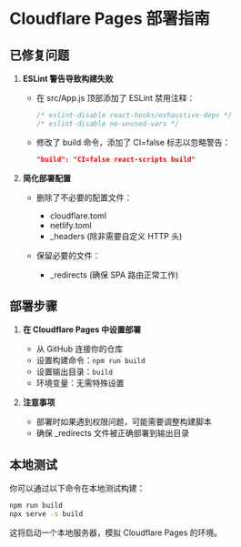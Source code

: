 # Cloudflare Pages 部署指南

## 已修复问题

1. **ESLint 警告导致构建失败**
   - 在 src/App.js 顶部添加了 ESLint 禁用注释：
     ```javascript
     /* eslint-disable react-hooks/exhaustive-deps */
     /* eslint-disable no-unused-vars */
     ```
   - 修改了 build 命令，添加了 CI=false 标志以忽略警告：
     ```json
     "build": "CI=false react-scripts build"
     ```

2. **简化部署配置**
   - 删除了不必要的配置文件：
     - cloudflare.toml
     - netlify.toml
     - _headers (除非需要自定义 HTTP 头)

   - 保留必要的文件：
     - _redirects (确保 SPA 路由正常工作)

## 部署步骤

1. **在 Cloudflare Pages 中设置部署**
   - 从 GitHub 连接你的仓库
   - 设置构建命令：`npm run build`
   - 设置输出目录：`build`
   - 环境变量：无需特殊设置

2. **注意事项**
   - 部署时如果遇到权限问题，可能需要调整构建脚本
   - 确保 _redirects 文件被正确部署到输出目录

## 本地测试

你可以通过以下命令在本地测试构建：

```bash
npm run build
npx serve -s build
```

这将启动一个本地服务器，模拟 Cloudflare Pages 的环境。 